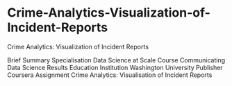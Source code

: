 # Crime-Analytics-Visualization-of-Incident-Reports
Crime Analytics: Visualization of Incident Reports

Brief Summary
Specialisation	Data Science at Scale
Course	Communicating Data Science Results
Education Institution	Washington University
Publisher	Coursera
Assignment	Crime Analytics: Visualisation of Incident Reports
